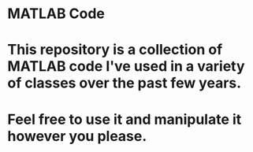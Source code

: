 # MATLAB Code

# This repository is a collection of MATLAB code I've used in a variety of classes over the past few years.
# Feel free to use it and manipulate it however you please.
